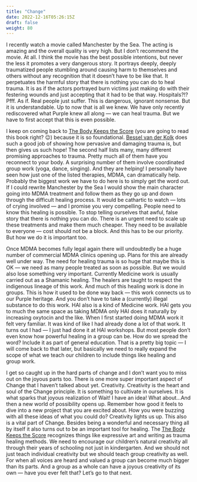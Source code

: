 ```yaml
---
title: "Change"
date: 2022-12-16T05:26:15Z
draft: false
weight: 80
---
```

I recently watch a movie called Manchester by the Sea. The acting is amazing and the overall quality is very high. But I don’t recommend the movie. At all. I think the movie has the best possible intentions, but never the less it promotes a very dangerous story. It portrays deeply, deeply traumatized people stumbling around causing harm to themselves and others without any recognition that it doesn’t have to be like that. It perpetuates the harmful story that there is nothing you can do to heal trauma.  It is as if the actors portrayed burn victims just making do with their festering wounds and just accepting that it had to be that way. Hospitals?!? Pfff. As if. Real people just suffer. This is dangerous, ignorant nonsense. But it is understandable. Up to now that is all we knew. We have only recently rediscovered what Purple knew all along — we can heal trauma. But we have to first accept that this is even possible.

I keep on coming back to [The Body Keeps the Score][1] (you are going to read this book right? 😉) because it is so foundational. [Bessel van der Kolk][2] does such a good job of showing how pervasive and damaging trauma is, but then gives us such hope! The second half lists many, many different promising approaches to trauma. Pretty much all of them have you reconnect to your body. A surprising number of them involve coordinated group work (yoga, dance, singing). And they are helping! I personally have seen how just one of the listed therapies, MDMA, can dramatically help. Probably the biggest work we have to do here is to simply get the word out. If I could rewrite Manchester by the Sea I would show the main character going into MDMA treatment and follow them as they go up and down through the difficult healing process. It would be cathartic to watch — lots of crying involved — and I promise you very compelling. People need to know this healing is possible. To stop telling ourselves that awful, false story that there is nothing you can do. There is an urgent need to scale up these treatments and make them much cheaper. They need to be available to everyone — cost should not be a block. And this has to be our priority. But how we do it is important too.

Once MDMA becomes fully legal again there will undoubtedly be a huge number of commercial MDMA clinics opening up. Plans for this are already well under way. The need for healing trauma is so huge that maybe this is OK — we need as many people treated as soon as possible. But we would also lose something very important. Currently Medicine work is usually carried out as a Shamanic healing. The healers are taught to respect the indigenous lineage of this work. And much of this healing work is done in groups. This is how it used to be done way back — this work connects us to our Purple heritage. And you don’t have to take a (currently) illegal substance to do this work. HAI also is a kind of Medicine work. HAI gets you to much the same space as taking MDMA only HAI does it naturally by increasing oxytocin and the like. When I first started doing MDMA work it felt very familiar. It was kind of like I had already done a lot of that work. It turns out I had — I just had done it at HAI workshops. But most people don’t even know how powerful healing in a group can be. How do we spread the word? Include it as part of general education. That is a pretty big topic — I will come back to that later, but basically we need to really expand the scope of what we teach our children to include things like healing and group work.

I get so caught up in the hard parts of change and I don’t want you to miss out on the joyous parts too. There is one more super important aspect of Change that I haven’t talked about yet. Creativity.  Creativity is the heart and soul of the Change principle. It is something to cultivate in ourselves.  It is what sparks that joyous realization of Wait! I have an idea! What about…And then a new world of possibility opens up.  Remember how good it feels to dive into a new project that you are excited about. How you were buzzing with all these ideas of what you could do? Creativity lights us up. This also is a vital part of Change. Besides being a wonderful and necessary thing all by itself it also turns out to be an important tool for healing. The [The Body Keeps the Score][3] recognizes things like expressive art and writing as trauma healing methods. We need to encourage our children’s natural creativity all through their years of schooling not just in kindergarten. And we should not just teach individual creativity but we should teach group creativity as well. For when all voices are heard and valued a group can become much bigger than its parts. And a group as a whole can have a joyous creativity of its own — have you ever felt that? Let’s go to that next.

[1]:	https://en.wikipedia.org/wiki/The_Body_Keeps_the_Score
[2]:	https://www.besselvanderkolk.com/
[3]:	https://en.wikipedia.org/wiki/The_Body_Keeps_the_Score